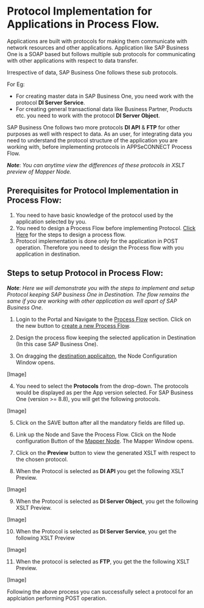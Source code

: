 # Protocol Implementation for Applications in Process Flow.

Applications are built with protocols for making them communicate with network resources and other applications. Application like SAP Business One is a SOAP based but follows multiple sub protocols for communicating with other applications with respect to data transfer. 

Irrespective of data, SAP Business One follows these sub protocols. 

For Eg: 

- For creating master data in SAP Business One, you need work with the protocol **DI Server Service**.
- For creating general transactional data like Business Partner, Products etc. you need to work with the protocol **DI Server Object**.

SAP Business One follows two more protocols **DI API** & **FTP** for other purposes as well with respect to data. As an user, for integrating data you need to understand the protocol structure of the application you are working with, before implementing protocols in APPSeCONNECT Process Flow.

**_Note_**: _You can anytime view the differences of these protocols in XSLT preview of Mapper Node._

## Prerequisites for Protocol Implementation in Process Flow:

1. You need to have basic knowledge of the protocol used by the application selected by you.
2. You need to design a Process Flow before implementing Protocol. [Click Here](http://devdocs.insync.pro/processflow/creating-processflow/) for the steps to design a process flow. 
3. Protocol implementation is done only for the application in POST operation. Therefore you need to design the Process flow with you application in destination.

## Steps to setup Protocol in Process Flow:

**_Note_**: _Here we will demonstrate you with the steps to implement and setup Protocol keeping SAP business One in Destination. The flow remains the same if you are working with other application as well apart of SAP Business One_.

1. Login to the Portal and Navigate to the [Process Flow](http://devdocs.insync.pro/processflow/overview-of-processflow/) section. Click on the new button to [create a new Process Flow](http://devdocs.insync.pro/processflow/creating-processflow/).

2. Design the process flow keeping the selected application in Destination (In this case SAP Business One).

3. On dragging the [destination applicaiton](http://devdocs.insync.pro/processflow/working-with-POST/), the Node Configuration Window opens. 

[Image]

4. You need to select the **Protocols** from the drop-down. The protocols would be displayed as per the App version selected. For SAP Business One (version >= 8.8), you will get the following protocols. 

[Image]

5. Click on the SAVE button after all the mandatory fields are filled up. 

6. Link up the Node and Save the Process Flow. Click on the Node configuration Button of the [Mapper Node](http://devdocs.insync.pro/processflow/working-with-mapper/). The Mapper Window opens.

7. Click on the **Preview** button to view the generated XSLT with respect to the chosen protocol.

8. When the Protocol is selected as **DI API** you get the following XSLT Preview.

[Image]

9. When the Protocol is selected as **DI Server Object**, you get the following XSLT Preview.

[Image]

10. When the Protocol is selected as **DI Server Service**, you get the following XSLT Preview

[Image]

11. When the protocol is selected as **FTP**, you get the the following XSLT Preview.

[Image]

Following the above process you can successfully select a protocol for an applciation performing POST operation.





